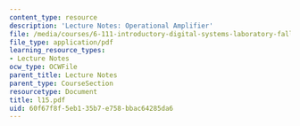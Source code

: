 ```yaml
---
content_type: resource
description: 'Lecture Notes: Operational Amplifier'
file: /media/courses/6-111-introductory-digital-systems-laboratory-fall-2002/60f67f8f5eb135b7e758bbac64285da6_l15.pdf
file_type: application/pdf
learning_resource_types:
- Lecture Notes
ocw_type: OCWFile
parent_title: Lecture Notes
parent_type: CourseSection
resourcetype: Document
title: l15.pdf
uid: 60f67f8f-5eb1-35b7-e758-bbac64285da6
---
```


